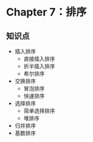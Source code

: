 # Chapter 7：排序

## 知识点

- 插入排序
	- 直接插入排序
	- 折半插入排序
	- 希尔排序
- 交换排序
	- 冒泡排序
	- 快速排序
- 选择排序
	- 简单选择排序
	- 堆排序
- 归并排序
- 基数排序